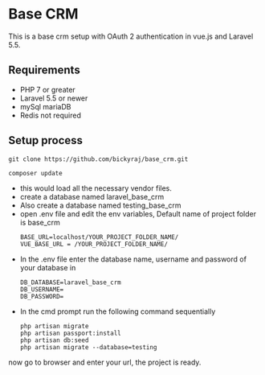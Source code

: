 # Base CRM
This is a base crm setup with OAuth 2 authentication in vue.js and Laravel 5.5.

## Requirements

<ul>
	<li>PHP 7 or greater</li>
	<li>Laravel 5.5 or newer</li>
	<li>mySql mariaDB</li>
	<li>Redis not required</li>
</ul>

## Setup process

	git clone https://github.com/bickyraj/base_crm.git

	composer update

<ul>
<li>this would load all the necessary vendor files.</li>
<li>create a database named laravel_base_crm</li>
<li>Also create a database named testing_base_crm</li>
<li>open .env file  and edit the env variables, Default name of project folder is base_crm</li>

	BASE_URL=localhost/YOUR_PROJECT_FOLDER_NAME/
	VUE_BASE_URL = /YOUR_PROJECT_FOLDER_NAME/
<li>In the .env file enter the database name, username and password of your database in</li>

	DB_DATABASE=laravel_base_crm
	DB_USERNAME=
	DB_PASSWORD=

<li>In the cmd prompt run the following command sequentially</li>
	
	php artisan migrate
	php artisan passport:install
	php artisan db:seed
	php artisan migrate --database=testing
</ul>

now go to browser and enter your url, the project is ready.
